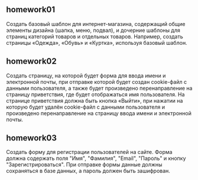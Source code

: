 ## homework01
Создать базовый шаблон для интернет-магазина, содержащий общие элементы дизайна (шапка, меню, подвал), и дочерние шаблоны для страниц категорий товаров и отдельных товаров. Например, создать страницы «Одежда», «Обувь» и «Куртка», используя базовый шаблон.

## homework02 

Создать страницу, на которой будет форма для ввода имени и электронной почты, при отправке которой будет создан cookie-файл с данными пользователя, а также будет произведено перенаправление на страницу приветствия, где будет отображаться имя пользователя.
На странице приветствия должна быть кнопка «Выйти», при нажатии на которую будет удалён cookie-файл с данными пользователя и произведено перенаправление на страницу ввода имени и электронной почты.

## homework03

Создать форму для регистрации пользователей на сайте. Форма должна содержать поля "Имя", "Фамилия", "Email", "Пароль" и кнопку "Зарегистрироваться". При отправке формы данные должны сохраняться в базе данных, а пароль должен быть зашифрован.